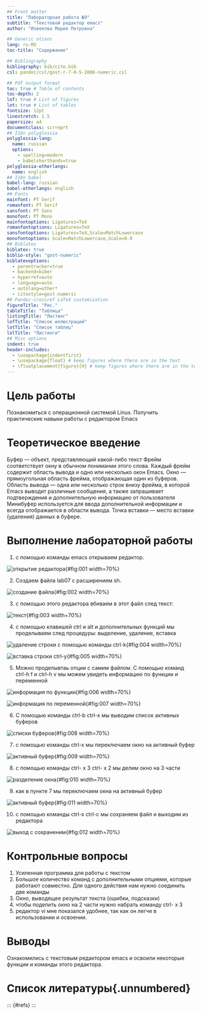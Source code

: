 ```yaml
---
## Front matter
title: "Лабораторная работа №9"
subtitle: "Текстовой редактор emacs"
author: "Извеклва Мария Петровна"

## Generic otions
lang: ru-RU
toc-title: "Содержание"

## Bibliography
bibliography: bib/cite.bib
csl: pandoc/csl/gost-r-7-0-5-2008-numeric.csl

## Pdf output format
toc: true # Table of contents
toc-depth: 2
lof: true # List of figures
lot: true # List of tables
fontsize: 12pt
linestretch: 1.5
papersize: a4
documentclass: scrreprt
## I18n polyglossia
polyglossia-lang:
  name: russian
  options:
	- spelling=modern
	- babelshorthands=true
polyglossia-otherlangs:
  name: english
## I18n babel
babel-lang: russian
babel-otherlangs: english
## Fonts
mainfont: PT Serif
romanfont: PT Serif
sansfont: PT Sans
monofont: PT Mono
mainfontoptions: Ligatures=TeX
romanfontoptions: Ligatures=TeX
sansfontoptions: Ligatures=TeX,Scale=MatchLowercase
monofontoptions: Scale=MatchLowercase,Scale=0.9
## Biblatex
biblatex: true
biblio-style: "gost-numeric"
biblatexoptions:
  - parentracker=true
  - backend=biber
  - hyperref=auto
  - language=auto
  - autolang=other*
  - citestyle=gost-numeric
## Pandoc-crossref LaTeX customization
figureTitle: "Рис."
tableTitle: "Таблица"
listingTitle: "Листинг"
lofTitle: "Список иллюстраций"
lotTitle: "Список таблиц"
lolTitle: "Листинги"
## Misc options
indent: true
header-includes:
  - \usepackage{indentfirst}
  - \usepackage{float} # keep figures where there are in the text
  - \floatplacement{figure}{H} # keep figures where there are in the text
---
```


# Цель работы

Познакомиться с операционной системой Linux. Получить практические навыки работы с редактором Emacs

# Теоретическое введение

Буфер — объект, представляющий какой-либо текст
Фрейм соответствует окну в обычном понимании этого слова. Каждый фрейм содержит область вывода и одно или несколько окон Emacs.
Окно — прямоугольная область фрейма, отображающая один из буферов.
Область вывода — одна или несколько строк внизу фрейма, в которой Emacs выводит различные сообщения, а также запрашивает подтверждения и дополнительную информацию от пользователя
Минибуфер используется для ввода дополнительной информации и всегда отображается в области вывода.
Точка вставки — место вставки (удаления) данных в буфере.

# Выполнение лабораторной работы

1. с помощью команды emacs открываем редактор.

![открытие редактора](image/1.jpg){#fig:001 width=70%}

2. Создаем файла lab07  с расширением sh.

![создание файла](image/2.jpg){#fig:002 width=70%}

3. с помощью этого редактора вбиваем в этот файл след текст: 

![текст](image/2.jpg){#fig:003 width=70%}

4. с помощью клавишей ctrl и alt и дополнительных функций мы проделываем след процедуры: выделение, удаление, вставка

![удаление строки с помощью команды ctrl-k](image/7.jpg){#fig:004 width=70%}

![вставка строки ctrl-y](image/8.jpg){#fig:005 width=70%}

5. Можно проделывтаь опции с самим файлом. С помощью команд ctrl-h f и ctrl-h v мы можем увидеть информацию по функции и переменной

![информация по функции](image/4.jpg){#fig:006 width=70%}

![информация по переменной](image/5.jpg){#fig:007 width=70%}

6. С помощью команды ctrl-b ctrl-x мы выводим список активных буферов

![списки буферов](image/9.jpg){#fig:008 width=70%}

7. с помощью команды ctrl-x мы переключаем окно на активный буфер

![активный буфер](image/10.jpg){#fig:009 width=70%}

8. с помощью команды ctrl- x 3 ctrl- x 2 мы делим окно на 3 части

![разделение окна](image/11.jpg){#fig:010 width=70%}

9. как в пункте 7 мы переключаем окна на активный буфер

![активный буфер](image/12.jpg){#fig:011 width=70%}

10. с помощью команды ctrl-x ctrl-c мы сохраняем файл и выходим из редактора

![выход с сохраненим](image/6.jpg){#fig:012 width=70%}


# Контрольные вопросы
1. Усиленная программа для работы с текстом
2. Большое количество команд с дополнительными опциями, которые работают совместно. Для одного действия нам нужно соединить две команды
3. Окно, выводящее результат текста (ошибки, подсказки)
4. чтобы поделить окно на 2 части нужно набрать команду ctrl- x 3
5. редактор vi мне показался удобнее, так как он легче в использовании и освоении.

# Выводы

Ознакомились с текстовым редактором emacs и освоили некоторые функции и команды этого редактора.

# Список литературы{.unnumbered}

::: {#refs}
:::

